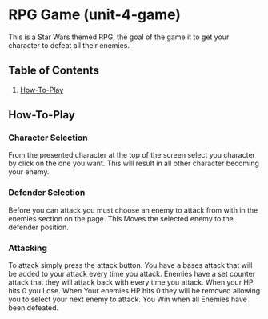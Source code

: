 # RPG Game (unit-4-game)

This is a Star Wars themed RPG, the goal of the game it to get your character to defeat all their enemies.

## Table of Contents

1. [How-To-Play](#how-to-play)


## How-To-Play

### Character Selection
From the presented character at the top of the screen select you character by click on the one you want.
This will result in all other character becoming your enemy.

### Defender Selection
Before you can attack you must choose an enemy to attack from with in the enemies section on the page. This Moves the selected enemy to the defender position.

### Attacking
To attack simply press the attack button. You have a bases attack that will be added to your attack every time you attack. 
Enemies have a set counter attack that they will attack back with every time you attack. 
When your HP hits 0 you Lose.
When Your enemies HP hits 0 they will be removed allowing you to select your next enemy to attack. You Win when all Enemies have been defeated.







